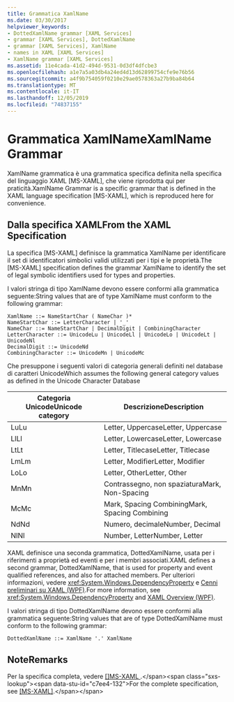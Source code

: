 ```yaml
---
title: Grammatica XamlName
ms.date: 03/30/2017
helpviewer_keywords:
- DottedXamlName grammar [XAML Services]
- grammar [XAML Services], DottedXamlName
- grammar [XAML Services], XamlName
- names in XAML [XAML Services]
- XamlName grammar [XAML Services]
ms.assetid: 11e4cada-41d2-494d-9531-0d3df4dfcbe3
ms.openlocfilehash: a1e7a5a03db4a24ed4d13d62899754cfe9e76b56
ms.sourcegitcommit: a4f9b754059f0210e29ae0578363a27b9ba84b64
ms.translationtype: MT
ms.contentlocale: it-IT
ms.lasthandoff: 12/05/2019
ms.locfileid: "74837155"
---
```

# <a name="xamlname-grammar"></a><span data-ttu-id="c7ee4-102">Grammatica XamlName</span><span class="sxs-lookup"><span data-stu-id="c7ee4-102">XamlName Grammar</span></span>
<span data-ttu-id="c7ee4-103">XamlName grammatica è una grammatica specifica definita nella specifica del linguaggio XAML [MS-XAML], che viene riprodotta qui per praticità.</span><span class="sxs-lookup"><span data-stu-id="c7ee4-103">XamlName Grammar is a specific grammar that is defined in the XAML language specification [MS-XAML], which is reproduced here for convenience.</span></span>  
  
## <a name="from-the-xaml-specification"></a><span data-ttu-id="c7ee4-104">Dalla specifica XAML</span><span class="sxs-lookup"><span data-stu-id="c7ee4-104">From the XAML Specification</span></span>  
 <span data-ttu-id="c7ee4-105">La specifica [MS-XAML] definisce la grammatica XamlName per identificare il set di identificatori simbolici validi utilizzati per i tipi e le proprietà.</span><span class="sxs-lookup"><span data-stu-id="c7ee4-105">The [MS-XAML] specification defines the grammar XamlName to identify the set of legal symbolic identifiers used for types and properties.</span></span>  
  
 <span data-ttu-id="c7ee4-106">I valori stringa di tipo XamlName devono essere conformi alla grammatica seguente:</span><span class="sxs-lookup"><span data-stu-id="c7ee4-106">String values that are of type XamlName must conform to the following grammar:</span></span>  
  
```xaml  
XamlName ::= NameStartChar ( NameChar )*   
NameStartChar ::= LetterCharacter | '_'   
NameChar ::= NameStartChar | DecimalDigit | CombiningCharacter   
LetterCharacter ::= UnicodeLu | UnicodeLl | UnicodeLo | UnicodeLt | UnicodeNl   
DecimalDigit ::= UnicodeNd   
CombiningCharacter ::= UnicodeMn | UnicodeMc  
```  
  
 <span data-ttu-id="c7ee4-107">Che presuppone i seguenti valori di categoria generali definiti nel database di caratteri Unicode</span><span class="sxs-lookup"><span data-stu-id="c7ee4-107">Which assumes the following general category values as defined in the Unicode Character Database</span></span>  

| <span data-ttu-id="c7ee4-108">Categoria Unicode</span><span class="sxs-lookup"><span data-stu-id="c7ee4-108">Unicode category</span></span>   | <span data-ttu-id="c7ee4-109">Descrizione</span><span class="sxs-lookup"><span data-stu-id="c7ee4-109">Description</span></span>                   |
|--------------------|-------------------------------|
| <span data-ttu-id="c7ee4-110">Lu</span><span class="sxs-lookup"><span data-stu-id="c7ee4-110">Lu</span></span>                 | <span data-ttu-id="c7ee4-111">Letter, Uppercase</span><span class="sxs-lookup"><span data-stu-id="c7ee4-111">Letter, Uppercase</span></span>             |
| <span data-ttu-id="c7ee4-112">Ll</span><span class="sxs-lookup"><span data-stu-id="c7ee4-112">Ll</span></span>                 | <span data-ttu-id="c7ee4-113">Letter, Lowercase</span><span class="sxs-lookup"><span data-stu-id="c7ee4-113">Letter, Lowercase</span></span>             |
| <span data-ttu-id="c7ee4-114">Lt</span><span class="sxs-lookup"><span data-stu-id="c7ee4-114">Lt</span></span>                 | <span data-ttu-id="c7ee4-115">Letter, Titlecase</span><span class="sxs-lookup"><span data-stu-id="c7ee4-115">Letter, Titlecase</span></span>             |
| <span data-ttu-id="c7ee4-116">Lm</span><span class="sxs-lookup"><span data-stu-id="c7ee4-116">Lm</span></span>                 | <span data-ttu-id="c7ee4-117">Letter, Modifier</span><span class="sxs-lookup"><span data-stu-id="c7ee4-117">Letter, Modifier</span></span>              |
| <span data-ttu-id="c7ee4-118">Lo</span><span class="sxs-lookup"><span data-stu-id="c7ee4-118">Lo</span></span>                 | <span data-ttu-id="c7ee4-119">Letter, Other</span><span class="sxs-lookup"><span data-stu-id="c7ee4-119">Letter, Other</span></span>                 |
| <span data-ttu-id="c7ee4-120">Mn</span><span class="sxs-lookup"><span data-stu-id="c7ee4-120">Mn</span></span>                 | <span data-ttu-id="c7ee4-121">Contrassegno, non spaziatura</span><span class="sxs-lookup"><span data-stu-id="c7ee4-121">Mark, Non-Spacing</span></span>             |
| <span data-ttu-id="c7ee4-122">Mc</span><span class="sxs-lookup"><span data-stu-id="c7ee4-122">Mc</span></span>                 | <span data-ttu-id="c7ee4-123">Mark, Spacing Combining</span><span class="sxs-lookup"><span data-stu-id="c7ee4-123">Mark, Spacing Combining</span></span>       |
| <span data-ttu-id="c7ee4-124">Nd</span><span class="sxs-lookup"><span data-stu-id="c7ee4-124">Nd</span></span>                 | <span data-ttu-id="c7ee4-125">Numero, decimale</span><span class="sxs-lookup"><span data-stu-id="c7ee4-125">Number, Decimal</span></span>               |
| <span data-ttu-id="c7ee4-126">Nl</span><span class="sxs-lookup"><span data-stu-id="c7ee4-126">Nl</span></span>                 | <span data-ttu-id="c7ee4-127">Number, Letter</span><span class="sxs-lookup"><span data-stu-id="c7ee4-127">Number, Letter</span></span>                |
 
 <span data-ttu-id="c7ee4-128">XAML definisce una seconda grammatica, DottedXamlName, usata per i riferimenti a proprietà ed eventi e per i membri associati.</span><span class="sxs-lookup"><span data-stu-id="c7ee4-128">XAML defines a second grammar, DottedXamlName, that is used for property and event qualified references, and also for attached members.</span></span> <span data-ttu-id="c7ee4-129">Per ulteriori informazioni, vedere <xref:System.Windows.DependencyProperty> e [Cenni preliminari su XAML (WPF)](../../desktop-wpf/fundamentals/xaml.md).</span><span class="sxs-lookup"><span data-stu-id="c7ee4-129">For more information, see <xref:System.Windows.DependencyProperty> and [XAML Overview (WPF)](../../desktop-wpf/fundamentals/xaml.md).</span></span>  
  
 <span data-ttu-id="c7ee4-130">I valori stringa di tipo DottedXamlName devono essere conformi alla grammatica seguente:</span><span class="sxs-lookup"><span data-stu-id="c7ee4-130">String values that are of type DottedXamlName must conform to the following grammar:</span></span>  
  
```xaml  
DottedXamlName ::= XamlName '.' XamlName  
```  
  
## <a name="remarks"></a><span data-ttu-id="c7ee4-131">Note</span><span class="sxs-lookup"><span data-stu-id="c7ee4-131">Remarks</span></span>  
 <span data-ttu-id="c7ee4-132">Per la specifica completa, vedere [\[\]MS-XAML ](https://docs.microsoft.com/previous-versions/msp-n-p/ff650760(v=pandp.10)).</span><span class="sxs-lookup"><span data-stu-id="c7ee4-132">For the complete specification, see [\[MS-XAML\]](https://docs.microsoft.com/previous-versions/msp-n-p/ff650760(v=pandp.10)).</span></span>
